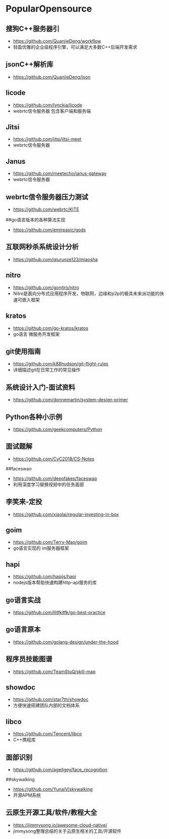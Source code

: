 # PopularOpensource
## 搜狗C++服务器引
- https://github.com/QuanjieDeng/workflow
- 轻盈优雅的企业级程序引擎，可以满足大多数C++后端开发需求

## jsonC++解析库
- https://github.com/QuanjieDeng/json

## licode
- https://github.com/lynckia/licode
- webrtc信令服务器 包含客户端和服务端 

## Jitsi
- https://github.com/jitsi/jitsi-meet
- webrtc信令服务器

## Janus
- https://github.com/meetecho/janus-gateway
- webrtc信令服务器

## webrtc信令服务器压力测试
- https://github.com/webrtc/KITE

##go语言版本的各种算法实现 
- https://github.com/emirpasic/gods

## 互联网秒杀系统设计分析 
- https://github.com/qiurunze123/miaosha

## nitro 
- https://github.com/gonitro/nitro
- Nitro是面向分布式应用程序开发，物联网，边缘和p2p的极具未来派功能的快速可嵌入框架

## kratos
- https://github.com/go-kratos/kratos
- go语言 微服务开发框架

## git使用指南
- https://github.com/k88hudson/git-flight-rules
- 详细描述git在日常工作的常见操作


## 系统设计入门-面试资料
- https://github.com/donnemartin/system-design-primer

## Python各种小示例
- https://github.com/geekcomputers/Python

## 面试题解
- https://github.com/CyC2018/CS-Notes

##faceswao
- https://github.com/deepfakes/faceswap
- 利用深度学习替换视频中的任务面部

## 李笑来-定投
- https://github.com/xiaolai/regular-investing-in-box

## goim
- https://github.com/Terry-Mao/goim
- go语言实现的 im服务器框架

## hapi 
- https://github.com/hapijs/hapi
- nodejs版本帮助快速构建http-api服务的库

## go语言实战
- https://github.com/llitfkitfk/go-best-practice

## go语言原本
- https://github.com/golang-design/under-the-hood

## 程序员技能图谱
- https://github.com/TeamStuQ/skill-map

## showdoc
- https://github.com/star7th/showdoc
- 方便快速搭建团队内部的文档体系

## libco 
- https://github.com/Tencent/libco
- C++携程库

## 面部识别
- https://github.com/ageitgey/face_recognition

##skywalking
- https://github.com/YunaiV/skywalking
- 开源APM系统 

## 云原生开源工具/软件/教程大全
- https://jimmysong.io/awesome-cloud-native/
- jimmysong整理总结的关于云原生相关的工具/开源软件
